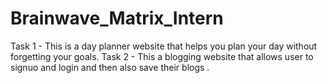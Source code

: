 # Brainwave_Matrix_Intern
Task 1 - This is a day planner website that helps you plan your day without forgetting your goals.
Task 2 - This a blogging website that allows user to signuo and login and then also save their blogs .

